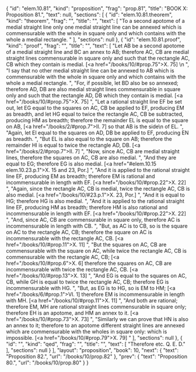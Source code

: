 {
  "id": "elem.10.81",
  "kind": "proposition",
  "frag": "prop.81",
  "title": "BOOK X: Proposition 81.",
  "text": null,
  "sections": [
    {
      "id": "elem.10.81.theorem",
      "kind": "theorem",
      "frag": "",
      "title": "",
      "text": [
        "To a second apotome of a medial straight line only one medial straight line can be annexed which is commensurable with the whole in square only and which contains with the whole a medial rectangle. "
      ],
      "sections": null
    },
    {
      "id": "elem.10.81.proof",
      "kind": "proof",
      "frag": "",
      "title": "",
      "text": [
        "Let AB be a second apotome of a medial straight line and BC an annex to AB; therefore AC, CB are medial straight lines commensurable in square only and such that the rectangle AC, CB which they contain is medial. [<a href=\"/books/10/#prop.75\">X. 75</a>] \n      ",
        "I say that no other medial straight line can be annexed to AB which is commensurable with the whole in square only and which contains with the whole a medial rectangle. ",
        "For, if possible, let BD also be so annexed; therefore AD, DB are also medial straight lines commensurable in square only and such that the rectangle AD, DB which they contain is medial. [<a href=\"/books/10/#prop.75\">X. 75</a>] ",
        "Let a rational straight line EF be set out, let EG equal to the squares on AC, CB be applied to EF, producing EM as breadth, and let HG equal to twice the rectangle AC, CB be subtracted, producing HM as breadth; therefore the remainder EL is equal to the square on AB, [<a href=\"/books/2/#prop.7\">II. 7</a>] so that AB is the <quote>side</quote>\n of EL. ",
        "Again, let EI equal to the squares on AD, DB be applied to EF, producing EN as breadth. ",
        "But EL is also equal to the square on AB; therefore the remainder HI is equal to twice the rectangle AD, DB. [<a href=\"/books/2/#prop.7\">II. 7</a>] ",
        "Now, since AC, CB are medial straight lines, therefore the squares on AC, CB are also medial. ",
        "And they are equal to EG; therefore EG is also medial. [<a href=\"#elem.10.15 elem.10.23.p.1\">X. 15 and 23, Por.</a>] ",
        "And it is applied to the rational straight line EF, producing EM as breadth; therefore EM is rational and incommensurable in length with EF. [<a href=\"/books/10/#prop.22\">X. 22</a>] ",
        "Again, since the rectangle AC, CB is medial, twice the rectangle AC, CB is also medial. [<a href=\"/books/10/#23.p.1\">X. 23, Por.</a>] ",
        "And it is equal to HG; therefore HG is also medial. ",
        "And it is applied to the rational straight line EF, producing HM as breadth; therefore HM is also rational and incommensurable in length with EF. [<a href=\"/books/10/#prop.22\">X. 22</a>] ",
        "And, since AC, CB are commensurable in square only, therefore AC is incommensurable in length with CB. ",
        "But, as AC is to CB, so is the square on AC to the rectangle AC, CB; therefore the square on AC is incommensurable with the rectangle AC, CB. [<a href=\"/books/10/#prop.11\">X. 11</a>] ",
        "But the squares on AC, CB are commensurable with the square on AC, while twice the rectangle AC, CB is commensurable with the rectangle AC, CB; [<a href=\"/books/10/#prop.6\">X. 6</a>] therefore the squares on AC, CB are incommensurable with twice the rectangle AC, CB. [<a href=\"/books/10/#prop.13\">X. 13</a>] ",
        "And EG is equal to the squares on AC, CB, while GH is equal to twice the rectangle AC, CB; therefore EG is incommensurable with HG. ",
        "But, as EG is to HG, so is EM to HM; [<a href=\"/books/6/#prop.1\">VI. 1</a>] therefore EM is incommensurable in length with MH. [<a href=\"/books/10/#prop.11\">X. 11</a>] ",
        "And both are rational; therefore EM, MH are rational straight lines commensurable in square only; therefore EH is an apotome, and HM an annex to it. [<a href=\"/books/10/#prop.73\">X. 73</a>] ",
        "Similarly we can prove that HN is also an annex to it; therefore to an apotome different straight lines are annexed which are commensurable with the wholes in square only: which is impossible. [<a href=\"/books/10/#prop.79\">X. 79</a>] "
      ],
      "sections": null
    },
    {
      "id": "",
      "kind": "qed",
      "frag": "",
      "title": "",
      "text": [
        "Therefore etc. Q. E. D."
      ],
      "sections": null
    }
  ],
  "layout": "proposition",
  "book": 10,
  "next": {
    "text": "Proposition 82.",
    "url": "/books/10/prop.82"
  },
  "prev": {
    "text": "Proposition 80.",
    "url": "/books/10/prop.80"
  }
}
